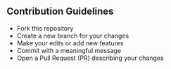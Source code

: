 ## Contribution Guidelines
- Fork this repository
- Create a new branch for your changes
- Make your edits or add new features
- Commit with a meaningful message
- Open a Pull Request (PR) describing your changes
